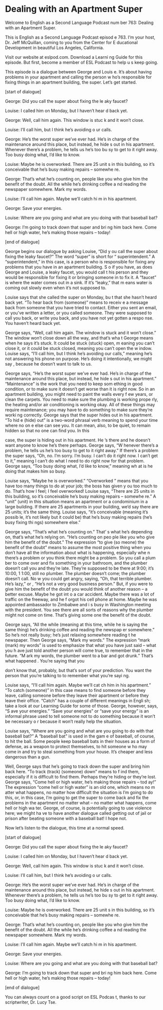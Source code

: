# Dealing with an Apartment Super

Welcome to English as a Second Language Podcast num ber 763: Dealing with an Apartment Super.

This is English as a Second Language Podcast episod e 763.  I’m your host, Dr. Jeff McQuillan, coming to you from the Center for E ducational Development in beautiful Los Angeles, California.

Visit our website at eslpod.com.  Download a Learni ng Guide for this episode. But first, become a member of ESL Podcast to help u s keep going.

This episode is a dialogue between George and Louis e.  It’s about having problems in your apartment and calling the person w ho’s responsible for fixing things in an apartment building, the super.  Let’s get started.

[start of dialogue]

George:  Did you call the super about fixing the le aky faucet?

Louise:  I called him on Monday, but I haven’t hear d back yet.

George:  Well, call him again.  This window is stuc k and it won’t close.

Louise:  I’ll call him, but I think he’s avoiding o ur calls.

George:  He’s the worst super we’ve ever had.  He’s  in charge of the maintenance around this place, but instead, he hide s out in his apartment. Whenever there’s a problem, he tells us he’s too bu sy to get to it right away.  Too busy doing what, I’d like to know.

Louise:  Maybe he is overworked.  There are 25 unit s in this building, so it’s conceivable that he’s busy making repairs – somewhe re.

George:  That’s what he’s counting on, people like you who give him the benefit of the doubt.  All the while he’s drinking coffee a nd reading the newspaper somewhere.  Mark my words.

Louise:  I’ll call him again.  Maybe we’ll catch hi m in his apartment.

George:  Save your energies.

Louise:  Where are you going and what are you doing  with that baseball bat?

George:  I’m going to track down that super and bri ng him back here.  Come hell or high water, he’s making those repairs – today!

[end of dialogue]

George begins our dialogue by asking Louise, “Did y ou call the super about fixing the leaky faucet?”  The word “super” is short for “ superintendent.”  A “superintendent,” in this case, is a person who is responsible for fixing any problems that you have in an apartment building.  S o if you have, as does George and Louise, a leaky faucet, you would call t his person and they would be responsible for fixing it or bringing someone in to  fix it.  A “faucet” is where the water comes out in a sink.  If it’s “leaky,” that m eans water is coming out slowly even when it’s not supposed to.

Louise says that she called the super on Monday, bu t that she hasn’t heard back yet.  “To hear back from (someone)” means to receiv e a message back from someone that you have tried to contact.  Either you  sent an email, or you’ve written a letter, or you called someone.  They were  supposed to call you back, or write you back, and you have not yet gotten a respo nse.  You haven’t heard back yet.

George says, “Well, call him again.  The window is stuck and it won’t close.”  The window won’t close down all the way, and that’s wha t George means when he says it’s stuck.  It could be stuck (stuck) open, m eaning you can’t close it, or it could be stuck closed, meaning you can’t open the w indow.  Louise says, “I’ll call him, but I think he’s avoiding our calls,” meaning he’s not answering his phone on purpose.  He’s doing it intentionally, we might say , because he doesn’t want to talk to us.

George says, “He’s the worst super we’ve ever had.  He’s in charge of the maintenance around this place, but instead, he hide s out in his apartment.” “Maintenance” is the work that you need to keep som ething in good condition, or to make sure it doesn’t get worse than it is right now.  So in an apartment building, you might need to paint the walls every f ew years, or clean the carpets. You need to make sure the plumbing is working prope rly, the heating and/or air conditioning is working okay.  All of these things may require maintenance; you may have to do something to make sure they’re worki ng correctly.  George says that the super hides out in his apartment.  “To hid e (hide) out” is a two-word phrasal verb meaning to spend your time where no on e else can see you.  It can mean, also, to be quiet, to remain hidden so that no one can find you.  In this

case, the super is hiding out in his apartment.  He ’s there and he doesn’t want anyone to know he’s there perhaps.  George says, “W henever there’s a problem, he tells us he’s too busy to get to it right away.”   If there’s a problem the super says, “Oh, no.  I’m sorry.  I’m busy.  I can’t do it right now.  I can’t get to it,” meaning I can’t do what I need to do right now for that problem.  George says, “Too busy doing what, I’d like to know,” meaning wh at is he doing that makes him so busy.

Louise says, “Maybe he is overworked.”  “Overworked ” means that you have too many things to do at your job; the boss has given y ou too much to do.  That’s how I feel; I feel overworked!  Louise says, “There  are 25 units in this building, so it’s conceivable he’s busy making repairs – somewhe re.”  A “unit” (unit) in this situation means an apartment or a condominium in a large building.  If there are 25 apartments in your building, we’d say there are 25 units; it’s the same thing. Louise says, “it’s conceivable (meaning it’s possib le, it’s not likely but it could be) that he’s busy making repairs (he’s busy fixing thi ngs) somewhere else.”

George says, “That’s what he’s counting on.”  That’ s what he’s depending on, that’s what he’s relying on.  “He’s counting on peo ple like you who give him the benefit of the doubt.”  The expression “to give (so meone) the benefit of the doubt” means to assume the most positive thing when  you don’t have all the information about what is happening, especially whe n there’s a problem or you think there might be a problem.  So you call a plum ber to come over and fix something in your bathroom, and the plumber doesn’t  call you and they’re late. They’re supposed to be there at 9:00; it’s 10:00, 1 1:00, still no plumber.  The plumber doesn’t come; the plumber doesn’t call.  No w you could get angry, saying, “Oh, that terrible plumber.  He’s lazy,” or , “He’s not a very good business person.”  But, if you were to give him the benefit of the doubt you would think of another reason – a better excuse.  Maybe he got int o a car accident.  Maybe there was a lot of traffic on the freeway, and he f orgot his cell phone at home. Maybe he was appointed ambassador to Zimbabwe and i s busy in Washington meeting with the president.  You see there are all sorts of reasons why the plumber might not come on time.  That’s giving some one the benefit of the doubt.

George says, “All the while (meaning at this time, while he is saying the same thing) he’s drinking coffee and reading the newspap er somewhere.”  So he’s not really busy; he’s just relaxing somewhere reading t he newspaper.  Then George says, “Mark my words.”  The expression “mark (mark)  my words” is used to emphasize that what you have just said – what you h ave just told another person will come true, to remember that in the future.  “M ark my words, the plumber went to a bar and got drunk.”  That’s what happened .  You’re saying that you

don’t know that, probably, but that’s sort of your prediction.  You want the person that you’re talking to to remember what you’re sayi ng.

Louise says, “I’ll call him again.  Maybe we’ll cat ch him in his apartment.”  “To catch (someone)” in this case means to find someone  before they leave, calling someone before they leave their apartment or before  they leave their office. “Catch” has a couple of different meanings in Engli sh; take a look at our Learning Guide for some of those.  George, however, says, “S ave your energies.”  “Save your energies” or “save your energy” is an informal  phrase used to tell someone not to do something because it won’t be necessary o r because it won’t really help the situation.

Louise says, “Where are you going and what are you going to do with that baseball bat?”  A “baseball bat” is used in the gam e of baseball, of course, to hit the ball.  Some people keep baseball bats in their houses as a form of defense, as a weapon to protect themselves, to hit someone w ho may come in and try to steal something from your house.  It’s cheaper and less dangerous than a gun.

Well, George says that he’s going to track down the  super and bring him back here.  “To track (track) (someone) down” means to f ind them, especially if it is difficult to find them.  Perhaps they’re hiding or they’re lost.  George says, “Come hell or high water, he’s making those repairs – tod ay!”  The expression “come hell or high water” is an old one, which means no m atter what happens, no matter how difficult the situation is I’m going to do this, or, in this case, I’m going to get the super to come back and fix the problems in the apartment no matter what – no matter what happens, come hell or high wa ter.  George, of course, is potentially going to use violence here; we might ha ve to have another dialogue called getting out of jail or prison after beating someone with a baseball bat!  I hope not.

Now let’s listen to the dialogue, this time at a normal speed.

[start of dialogue]

George:  Did you call the super about fixing the le aky faucet?

Louise:  I called him on Monday, but I haven’t hear d back yet.

George:  Well, call him again.  This window is stuc k and it won’t close.

Louise:  I’ll call him, but I think he’s avoiding o ur calls.

George:  He’s the worst super we’ve ever had.  He’s  in charge of the maintenance around this place, but instead, he hide s out in his apartment. Whenever there’s a problem, he tells us he’s too bu sy to get to it right away.  Too busy doing what, I’d like to know.

Louise:  Maybe he is overworked.  There are 25 unit s in this building, so it’s conceivable that he’s busy making repairs – somewhe re.

George:  That’s what he’s counting on, people like you who give him the benefit of the doubt.  All the while he’s drinking coffee a nd reading the newspaper somewhere.  Mark my words.

Louise:  I’ll call him again.  Maybe we’ll catch hi m in his apartment.

George:  Save your energies.

Louise:  Where are you going and what are you doing  with that baseball bat?

George:  I’m going to track down that super and bri ng him back here.  Come hell or high water, he’s making those repairs – today!

[end of dialogue]

You can always count on a good script on ESL Podcas t, thanks to our scriptwriter, Dr. Lucy Tse.





